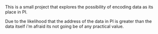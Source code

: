 This is a small project that explores the possibility of encoding data as its place in PI.

Due to the likelihood that the address of the data in PI is greater than the data itself i'm afraid its not going be of
any practical value.